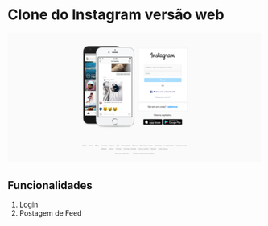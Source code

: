 <h1>Clone do Instagram versão web</h1>

<img src='./assets/Screenshot from 2022-01-02 17-12-30.png'/>

<h2>Funcionalidades</h2>
<ol>
    <li>Login</li>
    <li>Postagem de Feed</li>
</ol>